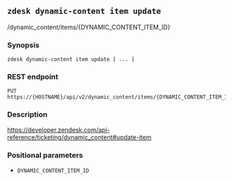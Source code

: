 ## `zdesk dynamic-content item update`

/dynamic_content/items/{DYNAMIC_CONTENT_ITEM_ID}

### Synopsis

    zdesk dynamic-content item update [ ... ]

### REST endpoint

    PUT https://{HOSTNAME}/api/v2/dynamic_content/items/{DYNAMIC_CONTENT_ITEM_ID}

### Description

https://developer.zendesk.com/api-reference/ticketing/dynamic_content#update-item

### Positional parameters

* `DYNAMIC_CONTENT_ITEM_ID`

